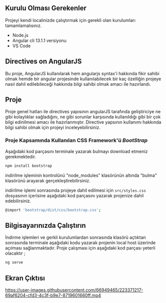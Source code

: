 
## Kurulu Olması Gerekenler
Projeyi kendi localinizde çalıştırmak için gerekli olan kurulumları tamamlamalısınız.

- Node.js
- Angular cli 13.1.1 versiyonu
- VS Code 


## Directives on AngularJS
Bu proje, AngularJS kullanılarak hem angularjs syntax'i hakkında fikir sahibi olmak hemde bir angular projesinde kullanılabilecek bir kaç özelliğin projeye nasıl dahil edilebileceği hakkında bilgi sahibi olmak amacı ile hazırlandı.

## Proje
Proje genel hatları ile directives yapısının angularJS tarafında geliştiriciye ne gibi kolaylıklar sağladığını, ne gibi sorunlar karşısında kullanıldığı gibi bir çok bilgi edinilmesi amacı ile hazırlanmıştır. Directive yapsının kullanımı hakkında bilgi sahibi olmak için projeyi inceleyebilirsiniz.

### Proje Kapsamında Kullanılan  CSS Framework'ü  *BootStrap*

Aşağıdaki kod parçasını terminale yazarak bulmayı download etmeniz gerekmektedir.

```bash
npm install bootstrap
```

indirilme işleminin kontrolünü "node_modules" klasörünün altında "bulma" klasörünü arayarak gerçekleştirebilirsiniz.

indirilme işlemi sonrasında projeye dahil edilmesi için
 `src/styles.css` dosyasının içerisine aşağıdaki kod parçasını yazarak projenize dahil edebilirsiniz.

```bash
@import 'bootstrap/dist/css/bootstrap.css';
```


## Bilgisayarınızda Çalıştırın

İndirme işlemleri ve gerkli kurulumlardan sonrasında klasörü açtıktan sonrasında terminale 
aşağıdaki kodu yazarak projenin local host üzerinde açılması sağlanmaktadır.
Proje çalışması için aşağıdaki kod parçası yeterli olacaktır ;

```bash
ng serve
```

## Ekran Çıktısı



https://user-images.githubusercontent.com/66949465/223371217-69af6204-cfd3-4c3f-b9e7-8719601660ff.mp4



